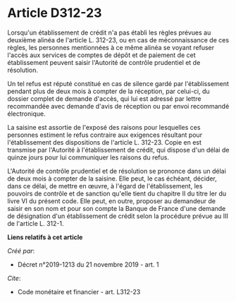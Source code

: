 # Article D312-23

Lorsqu'un établissement de crédit n'a pas établi les règles prévues au deuxième alinéa de l'article L. 312-23, ou en cas de
méconnaissance de ces règles, les personnes mentionnées à ce même alinéa se voyant refuser l'accès aux services de comptes de
dépôt et de paiement de cet établissement peuvent saisir l'Autorité de contrôle prudentiel et de résolution. 

Un tel refus est réputé constitué en cas de silence gardé par l'établissement pendant plus de deux mois à compter de la
réception, par celui-ci, du dossier complet de demande d'accès, qui lui est adressé par lettre recommandée avec demande
d'avis de réception ou par envoi recommandé électronique. 

La saisine est assortie de l'exposé des raisons pour lesquelles ces personnes estiment le refus contraire aux exigences
résultant pour l'établissement des dispositions de l'article L. 312-23. Copie en est transmise par l'Autorité à
l'établissement de crédit, qui dispose d'un délai de quinze jours pour lui communiquer les raisons du refus. 

L'Autorité de contrôle prudentiel et de résolution se prononce dans un délai de deux mois à compter de la saisine. Elle peut,
le cas échéant, décider, dans ce délai, de mettre en œuvre, à l'égard de l'établissement, les pouvoirs de contrôle et de
sanction qu'elle tient du chapitre II du titre Ier du livre VI du présent code. Elle peut, en outre, proposer au demandeur de
saisir en son nom et pour son compte la Banque de France d'une demande de désignation d'un établissement de crédit selon la
procédure prévue au III de l'article L. 312-1.

**Liens relatifs à cet article**

_Créé par_:

  - Décret n°2019-1213 du 21 novembre 2019 - art. 1

_Cite_:

  - Code monétaire et financier - art. L312-23

